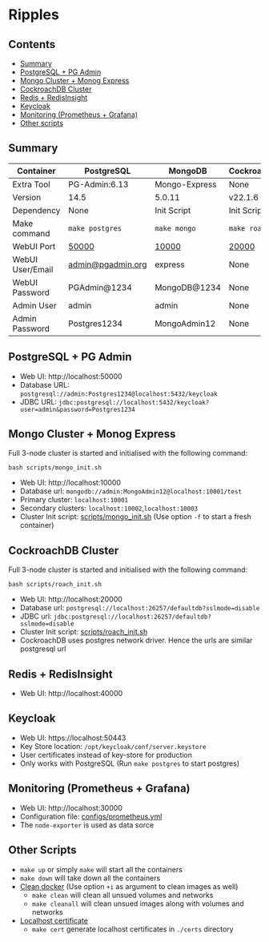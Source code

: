 # Ripples

## Contents

 * [Summary](#summary)
 * [PostgreSQL + PG Admin](#postgresql--pg-admin)
 * [Mongo Cluster + Monog Express](#mongo-cluster--monog-express)
 * [CockroachDB Cluster](#cockroachdb-cluster)
 * [Redis + RedisInsight](#redis--redisinsight)
 * [Keycloak](#keycloak)
 * [Monitoring (Prometheus + Grafana)](#monitoring-prometheus--grafana)
 * [Other scripts](#other-scripts)

## Summary

| Container        | PostgreSQL                      | MongoDB                         | CockroachDB                     | Redis                           | Keycloak                         | Monitoring(Grafana)             |
|------------------|---------------------------------|---------------------------------|---------------------------------|---------------------------------|----------------------------------|---------------------------------|
| Extra Tool       | PG-Admin:6.13                   | Mongo-Express                   | None                            | RedisInsight:1.13.0             | None                             | Node Express:v1.3.1             |
| Version          | 14.5                            | 5.0.11                          | v22.1.6                         | 7.0.4                           | 19.0.1                           | 9.1.2                           |
| Dependency       | None                            | Init Script                     | Init Script                     | None                            | PostgreSQL                       | Prometheus:v2.38.0              |
| Make command     | `make postgres`                 | `make mongo`                    | `make roach`                    | `make redis`                    | `make keycloak`                  | `make monitor`                  |
| WebUI Port       | [50000](http://localhost:50000) | [10000](http://localhost:10000) | [20000](http://localhost:20000) | [40000](http://localhost:40000) | [50443](https://localhost:50443) | [30000](http://localhost:30000) |
| WebUI User/Email | admin@pgadmin.org               | express                         | None                            | None                            | admin                            | admin                           |
| WebUI Password   | PGAdmin@1234                    | MongoDB@1234                    | None                            | None                            | Keycloak@123                     | Grafana@1234                    |
| Admin User       | admin                           | admin                           | None                            | default                         | server.keystore                  | None                            |
| Admin Password   | Postgres1234                    | MongoAdmin12                    | None                            | Redis@123456                    | KeyCloakPassW0rd                 | None                            |

## PostgreSQL + PG Admin

 * Web UI: http://localhost:50000
 * Database URL: `postgresql://admin:Postgres1234@localhost:5432/keycloak`
 * JDBC URL: `jdbc:postgresql://localhost:5432/keycloak?user=admin&password=Postgres1234`

## Mongo Cluster + Monog Express

Full 3-node cluster is started and initialised with the following command:

```
bash scripts/mongo_init.sh
```

 * Web UI: http://localhost:10000
 * Database url: `mongodb://admin:MongoAdmin12@localhost:10001/test`
 * Primary cluster: `localhost:10001`
 * Secondary clusters: `localhost:10002`,`localhost:10003`
 * Cluster Init script: [scripts/mongo_init.sh](scripts/mongo_init.sh) (Use option `-f` to start a fresh container)

## CockroachDB Cluster

Full 3-node cluster is started and initialised with the following command:

```
bash scripts/roach_init.sh
```

 * Web UI: http://localhost:20000
 * Database url: `postgresql://localhost:26257/defaultdb?sslmode=disable`
 * JDBC url: `jdbc:postgresql://localhost:26257/defaultdb?sslmode=disable`
 * Cluster Init script: [scripts/roach_init.sh](scripts/roach_init.sh)
 * CockroachDB uses postgres network driver. Hence the urls are similar postgresql url

## Redis + RedisInsight

 * Web UI: http://localhost:40000

## Keycloak

 * Web UI: https://localhost:50443
 * Key Store location: `/opt/keycloak/conf/server.keystore`
 * User certificates instead of key-store for production
 * Only works with PostgreSQL (Run `make postgres` to start postgres)

## Monitoring (Prometheus + Grafana)

 * Web UI: http://localhost:30000
 * Configuration file: [configs/prometheus.yml](configs/prometheus.yml)
 * The `node-exporter` is used as data sorce

## Other Scripts

 * `make up` or simply `make` will start all the containers
 * `make down` will take down all the containers
 * [Clean docker](scripts/clean_docker.sh) (Use option `+i` as argument to clean images as well)
   * `make clean` will clean all unsued volumes and networks
   * `make cleanall` will clean unsued images along with volumes and networks
 * [Localhost certificate](scripts/localhost_certs.sh)
   * `make cert` generate localhost certificates in `./certs` directory


